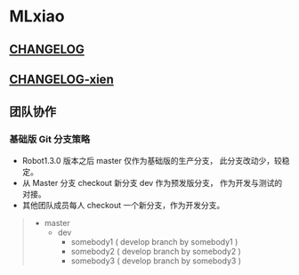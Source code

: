 # MLxiao

##  [CHANGELOG](CHANGELOG.md)
##  [CHANGELOG-xien](CHANGELOG-xien.md)

## 团队协作

### 基础版 Git 分支策略

- Robot1.3.0 版本之后 master 仅作为基础版的生产分支， 此分支改动少，较稳定。
- 从 Master 分支 checkout 新分支 dev 作为预发版分支， 作为开发与测试的对接。
- 其他团队成员每人 checkout 一个新分支，作为开发分支。

> - master
>   - dev
>     - somebody1 ( develop branch by somebody1 )
>     - somebody2 ( develop branch by somebody2 )
>     - somebody3 ( develop branch by somebody3 )
